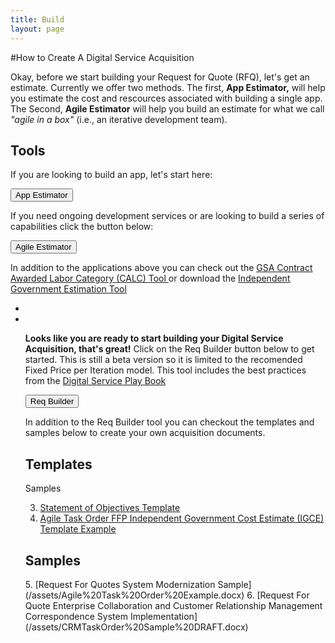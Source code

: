 ```yaml
---
title: Build
layout: page
---
```


#How to Create A Digital Service Acquisition 

Okay, before we start building your Request for Quote (RFQ), let's get an estimate. Currently we offer two methods. The first, <strong>App Estimator,</strong> will help you estimate the cost and rescources associated with building a single app.  The Second, <strong>Agile Estimator</strong> will help you build an estimate for what we call <em>"agile in a box"</em> (i.e., an iterative development team).

<h2>Tools</h2>
<p>If you are looking to build an app, let's start here:</p>
<p><div><FORM>
<INPUT TYPE="button" VALUE="App Estimator" onClick="parent.location='https://pre-award.herokuapp.com/'">
</FORM>
</div></p>

<p>If you need ongoing development services or are looking to build a series of capabilities click the button below:</p>
<p><div><FORM>
<INPUT TYPE="button" VALUE="Agile Estimator" onClick="parent.location='https://github.com/jonmost/jonmost.github.io/blob/master/assets/Agile%20Estimator.xlsx'">
</FORM></div></p>

In addition to the applications above you can check out the [GSA Contract Awarded Labor Category (CALC) Tool ](https://calc.gsa.gov/) or download the [Independent Government Estimation Tool](/assets/Agile%20Estimator.xlsx)
<ul>
<li></li>
<li></li>

<strong>Looks like you are ready to start building your Digital Service Acquisition, that's great!</strong> Click on the Req Builder  button below to get started. This is still a beta version so it is limited to the recomended Fixed Price per Iteration model. This tool includes the best practices from the <a href="https://playbook.cio.gov/">Digital Service Play Book</a>


<FORM>
<INPUT TYPE="button" VALUE="Req Builder" onClick="parent.location='https://acquisition-planning-beta.herokuapp.com/'">
</FORM>

<p>In addition to the Req Builder tool you can checkout the templates and samples below to create your own acquisition documents.
<span class="anchor" id="data-custodian-development"></span></p>

<h2>Templates</h2> Samples


3. [Statement of Objectives Template](/assets/DigitalServiceSOO.docx)
4.  [Agile Task Order FFP Independent Government Cost Estimate (IGCE) Template Example](/assets/Agile_Task_Order_IGCE_Example_-Sec_508_Remediated.docx)


<h2>Samples</h2>
5. [Request For Quotes System Modernization Sample](/assets/Agile%20Task%20Order%20Example.docx)
6. [Request For Quote Enterprise Collaboration and Customer Relationship Management Correspondence System Implementation](/assets/CRMTaskOrder%20Sample%20DRAFT.docx)





